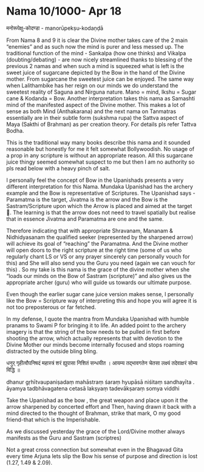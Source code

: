 # Nama 10/1000- Apr 18

मनोरूपेक्षु-कोदण्डा - manorūpekṣu-kodaṇḍā 

From Nama 8 and 9 it is clear the Divine mother takes care of the 2 main “enemies” and as such now the mind is purer and less messed up. The traditional function of the mind - Sankalpa (how one thinks) and Vikalpa (doubting/debating) - are now nicely streamlined thanks to blessing of the previous 2 namas and when such a mind is squeezed what is left is the sweet juice of sugarcane depicted by the Bow in the hand of the Divine mother.  From sugarcane the sweetest juice can be enjoyed. The same way when Lalithambike has her reign on our minds we do understand the sweetest reality of Saguna and Nirguna nature.  Mano = mind, Ikshu = Sugar cane & Kodanda = Bow. Another interpretation takes this nama as Samashti mind of the manifested aspect of the Divine mother.  This makes a lot of sense as both Mind (Anthakarana) and the next nama on Tanmatras essentially are in their subtle form (sukshma rupa) the Sattva aspect of Maya (Sakthi of Brahman) as per creation theory. For details pls refer Tattva Bodha.

This is the traditional way many books describe this nama and it sounded reasonable but honestly for  me it felt somewhat Bollywoodish. No usage of a prop in any scripture is without an appropriate reason. All this sugarcane juice thingy seemed somewhat suspect to me but then I am no authority so pls read below with a heavy pinch of salt. 

I personally feel the concept of Bow in the Upanishads presents a very different interpretation for this Nama.  Mundaka Upanishad has the archery example and the Bow is representative of Scriptures.  The Upanishad says - Paramatma is the target, Jivatma is the arrow and the Bow is the Sastram/Scripture upon which the Arrow is placed and aimed at the target 🎯.  The learning is that the arrow does not need to travel spatially but realise that in essence Jivatma and Paramatma are one and the same. 

Therefore indicating that with appropriate Shravanam, Mananam & Nidhidyasanam the qualified seeker (represented by the sharpened arrow) will achieve its goal of “reaching” the Paramatma.  And the Divine mother will open doors to the right scripture at the right time (some of us who regularly chant LS or VS or any prayer sincerely can personally vouch for this) and She will also send you the Guru you need (again we can vouch for this) . So my take is this nama is the grace of the divine mother when she “loads our minds on the Bow of Sastram (scripture)” and also gives us the appropriate archer (guru) who will guide us towards our ultimate purpose. 

Even though the earlier sugar cane juice version makes sense, I personally like the Bow = Scripture way of interpreting this and hope you will agree it is not too preposterous or far fetched.  

In my defense, I quote the mantra from Mundaka Upanishad with humble pranams to Swami P for bringing it to life.  An added point to the archery imagery is that the string of the bow needs to be pulled in first before shooting the arrow, which actually represents that with devotion to the Divine Mother our minds become internally focused and stops roaming distracted by the outside bling bling. 

धनुर् गृहीत्वौपनिषदं महास्त्रं
शरं ह्युपासा निशितं सन्धयीत ।
आयम्य तद्भावगतेन चेतसा
लक्ष्यं तदेवाक्षरं सोम्य विद्धि ॥ 

dhanur  gṛhītvaupaniṣadaṃ mahāstraṃ
śaraṃ hyupāsā niśitaṃ sandhayīta .
āyamya tadbhāvagatena cetasā
lakṣyaṃ tadevākṣaraṃ somya viddhi 

Take the Upanishad as the bow , the great weapon and place upon it the arrow sharpened by concerted effort and Then, having drawn it back with a mind directed to the thought of Brahman, strike that mark, O my good friend-that which is the Imperishable.

As we discussed yesterday the grace of the Lord/Divine mother always manifests as the Guru and Sastram (scriptres) 

Not a great cross connection but somewhat even in the Bhagavad Gita every time Arjuna lets slip the Bow his sense of purpose and direction is lost (1.27, 1.49 &   2.09).
